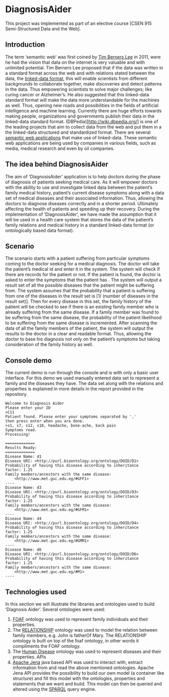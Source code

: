 # DiagnosisAider
This project was implemented as part of an elective course [CSEN 915 Semi-Structured Data and the Web].


## Introduction
The term ‘semantic web’ was first coined by [Tim Berners Lee](https://www.w3.org/People/Berners-Lee/) in 2011, were he had the vision that data on the internet is very valuable and with unlimited potential. Tim Berners Lee proposed that if the data was written in a standard format across the web and with relations stated between the data, the [linked-data format](http://tomheath.com/papers/bizer-heath-berners-lee-ijswis-linked-data.pdf), this will enable scientists from different backgrounds to collaborate together, make discoveries and detect patterns in the data. Thus empowering scientists to solve major challenges; like curing cancer or Alzheimer’s. He also suggested that this linked-data standard format will make the data more understandable for the machines as well. Thus, opening new roads and possibilities in the fields of artificial intelligence and machine learning.
Currently there are huge efforts towards making people, organizations and governments publish their data in the linked-data standard format. (DBPedia)[http://wiki.dbpedia.org/] is one of the leading projects that aim to collect data from the web and put them in a the linked-data structured and standardized format. There are several [semantic web applications](http://www.cambridgesemantics.com/semantic-university/example-semantic-web-applications) that make use of linked-data. These semantic web applications are being used by companies in various fields, such as media, medical research and even by oil companies.

## The idea behind DiagnosisAider
The aim of ‘DiagnosisAider’ application is to help doctors during the phase of diagnosis of patients seeking medical care. As it will empower doctors with the ability to use and investigate linked data between the patient’s family medical history, patient’s current disease symptoms along with a data set of medical diseases and their associated information. Thus, allowing the doctors to diagnose diseases correctly and in a shorter period. Ultimately affecting the health of patients and speeding up their recovery.
During the implementation of ‘DiagnosisAider’, we have made the assumption that it will be used in a health care system that stores the data of the patient’s family relations and medical history in a standard linked-data format (or ontologically based data format).

## Scenario
The scenario starts with a patient suffering from particular symptoms coming to the doctor seeking for a medical diagnosis.
The doctor will take the patient’s medical id and enter it in the system. 
The system will check if there are records for the patient or not. If the patient is found, the doctor is asked to enter the symptoms that the patient has .
The system will output a result set of all the possible diseases that the patient might be suffering from.
The system assumes that the probability that a patient is suffering from one of the diseases in the result set is [1/ (number of diseases in the result set)].
Then for every disease in this set, the family history of the patient will be checked to see if there is an existing family member who is already suffering from the same disease. If a family member was found to be suffering from the same disease, the probability of the patient likelihood to be suffering from the same disease is incremented.
After scanning the data of all the family members of the patient, the system will output the results to the doctor in a clear and readable format. Thus, allowing the doctor to base his diagnosis not only on the patient’s symptoms but taking consideration of the family history as well.

## Console demo
The current demo is run through the console and is with only a basic user interface.
For this demo we used manually entered data set to represent a family and the diseases they have. The data set along with the relations and properties is explained in more details in the report provided in the repository.
```
Welcome to Diagnosis Aider
Please enter your ID
>C11
Patient found. Please enter your symptoms separated by ','
then press enter when you are done.
>s1, s7, s12, s18, headache, bone-ache, back pain
Symptoms read.
Processing!

=============
Results Ready:
=============
Disease Name: d1
Disease URI: <http://purl.bioontology.org/ontology/DOID/D1>
Probability of having this disease according to inheritance
factor: 1.25
Family members/ancestors with the same disease:
    <http://www.met.guc.edu.eg/#GFF1>
----
Disease Name: d3
Disease URI: <http://purl.bioontology.org/ontology/DOID/D3>
Probability of having this disease according to inheritance
factor: 1.25
Family members/ancestors with the same disease:
    <http://www.met.guc.edu.eg/#GFM1>
----
Disease Name: d4
Disease URI: <http://purl.bioontology.org/ontology/DOID/D4>
Probability of having this disease according to inheritance
factor: 1.25
Family members/ancestors with the same disease:
    <http://www.met.guc.edu.eg/#GMM1>
----
Disease Name: d6
Disease URI: <http://purl.bioontology.org/ontology/DOID/D6>
Probability of having this disease according to inheritance
factor: 1.25
Family members/ancestors with the same disease:
    <http://www.met.guc.edu.eg/#M1>
----
```
 
## Technologies used
In this section we will illustrate the libraries and ontologies used to build ‘Diagnosis Aider’.
Several ontologies were used:
1. [FOAF](http://www.foaf-project.org/) ontology was used to represent family individuals and their properties.
2. The [RELATIONSHIP](http://vocab.org/relationship/) ontology was used to model the relation between family members, e.g. John is fatherOf Mary. The RELATIONSHIP ontology is built on top of the foaf ontology, in other words it compliments the FOAF ontology.
3. The [Human Disease](https://bioportal.bioontology.org/ontologies/DOID) ontology was used to represent diseases and their properties.
APIs
4. [Apache Jena](https://jena.apache.org/) java based API was used to interact with, extract information from and read the above mentioned ontologies. Apache Jena API provides the possibility to build our own model (a container like structure) and fill this model with the ontologies, properties and statements that we want and build. This model can then be queried and altered using the [SPARQL](https://www.w3.org/TR/rdf-sparql-query/) query engine.
